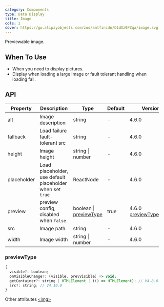 ```yaml
---
category: Components
type: Data Display
title: Image
cols: 2
cover: https://gw.alipayobjects.com/zos/antfincdn/D1dXz9PZqa/image.svg
---
```


Previewable image.

## When To Use

- When you need to display pictures.
- Display when loading a large image or fault tolerant handling when loading fail.

## API

| Property | Description | Type | Default | Version |
| --- | --- | --- | --- | --- |
| alt | Image description | string | - | 4.6.0 |
| fallback | Load failure fault-tolerant src | string | - | 4.6.0 |
| height | Image height | string \| number | - | 4.6.0 |
| placeholder | Load placeholder, use default placeholder when set `true` | ReactNode | - | 4.6.0 |
| preview | preview config, disabled when `false` | boolean \| [previewType](#previewType) | true | 4.6.0 [previewType](#previewType):4.7.0 |
| src | Image path | string | - | 4.6.0 |
| width | Image width | string \| number | - | 4.6.0 |

### previewType

```js
{
  visible?: boolean;
  onVisibleChange?: (visible, prevVisible) => void;
  getContainer?: string | HTMLElement | (() => HTMLElement); // V4.8.0
  src?: string; // V4.10.0
}
```

Other attributes [&lt;img>](https://developer.mozilla.org/en-US/docs/Web/HTML/Element/img#Attributes)
